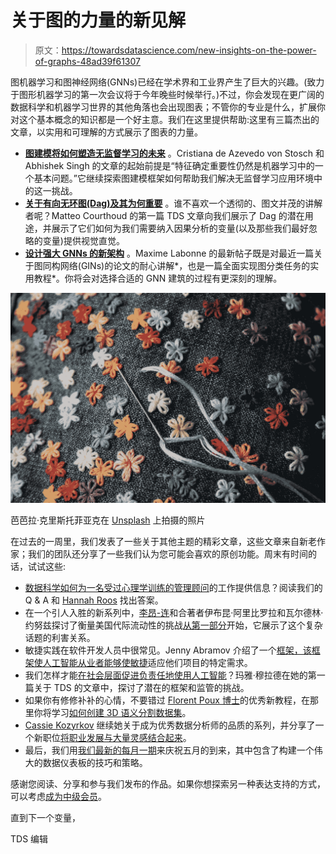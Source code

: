 # 关于图的力量的新见解

> 原文：<https://towardsdatascience.com/new-insights-on-the-power-of-graphs-48ad39f61307>

图机器学习和图神经网络(GNNs)已经在学术界和工业界产生了巨大的兴趣。(致力于图形机器学习的第一次会议将于今年晚些时候举行。)不过，你会发现在更广阔的数据科学和机器学习世界的其他角落也会出现图表；不管你的专业是什么，扩展你对这个基本概念的知识都是一个好主意。我们在这里提供帮助:这里有三篇杰出的文章，以实用和可理解的方式展示了图表的力量。

*   [**图建模将如何塑造无监督学习的未来**](/why-graph-modeling-frameworks-are-the-future-of-unsupervised-learning-2092b089caff) 。Cristiana de Azevedo von Stosch 和 Abhishek Singh 的文章的起始前提是“特征确定重要性仍然是机器学习中的一个基本问题。”它继续探索图建模框架如何帮助我们解决无监督学习应用环境中的这一挑战。
*   [**关于有向无环图(Dag)及其为何重要**](/controls-b63dc69e3d8c) 。谁不喜欢一个透彻的、图文并茂的讲解者呢？Matteo Courthoud 的第一篇 TDS 文章向我们展示了 Dag 的潜在用途，并展示了它们如何为我们需要纳入因果分析的变量(以及那些我们最好忽略的变量)提供视觉直觉。
*   [**设计强大 GNNs 的新架构**](/how-to-design-the-most-powerful-graph-neural-network-3d18b07a6e66) 。Maxime Labonne 的最新帖子既是对最近一篇关于图同构网络(GINs)的论文的耐心讲解*，也是一篇全面实现图分类任务的实用教程*。你将会对选择合适的 GNN 建筑的过程有更深刻的理解。

![](img/d5aaec347762068b3cd7991dcaa959e5.png)

芭芭拉·克里斯托菲亚克在 [Unsplash](https://unsplash.com?utm_source=medium&utm_medium=referral) 上拍摄的照片

在过去的一周里，我们发表了一些关于其他主题的精彩文章，这些文章来自新老作家；我们的团队还分享了一些我们认为您可能会喜欢的原创功能。周末有时间的话，试试这些:

*   [数据科学如何为一名受过心理学训练的管理顾问](/finding-beauty-behind-all-the-math-844c8e39472d)的工作提供信息？阅读我们的 Q & A 和 [Hannah Roos](https://medium.com/u/45a9e3b70a2?source=post_page-----48ad39f61307--------------------------------) 找出答案。
*   在一个引人入胜的新系列中，[李昂-连](https://medium.com/u/f3e70b98347d?source=post_page-----48ad39f61307--------------------------------)和合著者伊布昆·阿里比罗拉和瓦尔德林·约努兹探讨了衡量美国代际流动性的挑战[从第一部分](/intergenerational-mobility-in-the-us-a-data-science-problem-1-5-5ab0d6569edd)开始，它展示了这个复杂话题的利害关系。
*   敏捷实践在软件开发人员中很常见。Jenny Abramov 介绍了一个[框架，该框架使人工智能从业者能够使敏捷](/an-agile-framework-for-ai-projects-development-cbe115ba86a2)适应他们项目的特定需求。
*   我们怎样才能[在社会层面促进负责任地使用人工智能](/back-to-basics-revisiting-the-responsible-ai-framework-847fd3ec860b)？玛雅·穆拉德在她的第一篇关于 TDS 的文章中，探讨了潜在的框架和监管的挑战。
*   如果你有修修补补的心情，不要错过 [Florent Poux 博士](https://medium.com/u/8ba7bf4ad784?source=post_page-----48ad39f61307--------------------------------)的优秀新教程，在那里你将学习[如何创建 3D 语义分割数据集](/3d-point-cloud-clustering-tutorial-with-k-means-and-python-c870089f3af8)。
*   [Cassie Kozyrkov](https://medium.com/u/2fccb851bb5e?source=post_page-----48ad39f61307--------------------------------) 继续她关于成为优秀数据分析师的品质的系列，并分享了一个新职位[将职业发展与大量灵感结合起来](/shifting-your-mindset-from-amateur-to-professional-analyst-61383f913408)。
*   最后，我们用[我们最新的每月一期](/may-edition-designing-usable-dashboards-85bd73b75f97)来庆祝五月的到来，其中包含了构建一个伟大的数据仪表板的技巧和策略。

感谢您阅读、分享和参与我们发布的作品。如果你想探索另一种表达支持的方式，可以考虑[成为中级会员](https://bit.ly/tds-membership)。

直到下一个变量，

TDS 编辑